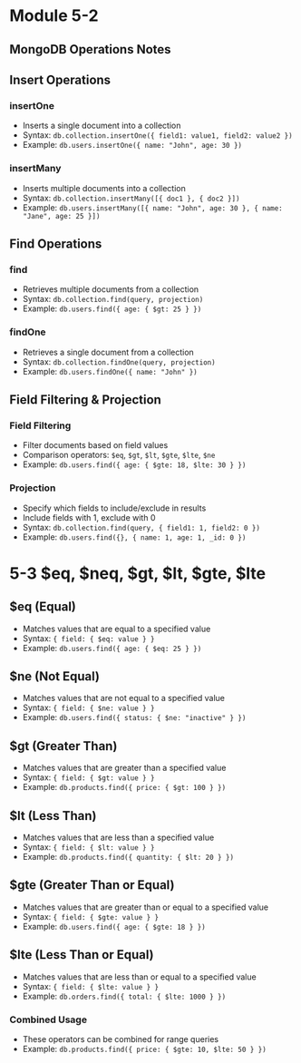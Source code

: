 # Module 5-2
## MongoDB Operations Notes

## Insert Operations

### insertOne
- Inserts a single document into a collection
- Syntax: `db.collection.insertOne({ field1: value1, field2: value2 })`
- Example: `db.users.insertOne({ name: "John", age: 30 })`

### insertMany
- Inserts multiple documents into a collection
- Syntax: `db.collection.insertMany([{ doc1 }, { doc2 }])`
- Example: `db.users.insertMany([{ name: "John", age: 30 }, { name: "Jane", age: 25 }])`

## Find Operations

### find
- Retrieves multiple documents from a collection
- Syntax: `db.collection.find(query, projection)`
- Example: `db.users.find({ age: { $gt: 25 } })`

### findOne
- Retrieves a single document from a collection
- Syntax: `db.collection.findOne(query, projection)`
- Example: `db.users.findOne({ name: "John" })`

## Field Filtering & Projection

### Field Filtering
- Filter documents based on field values
- Comparison operators: `$eq`, `$gt`, `$lt`, `$gte`, `$lte`, `$ne`
- Example: `db.users.find({ age: { $gte: 18, $lte: 30 } })`

### Projection
- Specify which fields to include/exclude in results
- Include fields with 1, exclude with 0
- Syntax: `db.collection.find(query, { field1: 1, field2: 0 })`
- Example: `db.users.find({}, { name: 1, age: 1, _id: 0 })`

# 5-3 $eq, $neq, $gt, $lt, $gte, $lte

## $eq (Equal)
- Matches values that are equal to a specified value
- Syntax: `{ field: { $eq: value } }`
- Example: `db.users.find({ age: { $eq: 25 } })`

## $ne (Not Equal)
- Matches values that are not equal to a specified value
- Syntax: `{ field: { $ne: value } }`
- Example: `db.users.find({ status: { $ne: "inactive" } })`

## $gt (Greater Than)
- Matches values that are greater than a specified value
- Syntax: `{ field: { $gt: value } }`
- Example: `db.products.find({ price: { $gt: 100 } })`

## $lt (Less Than)
- Matches values that are less than a specified value
- Syntax: `{ field: { $lt: value } }`
- Example: `db.products.find({ quantity: { $lt: 20 } })`

## $gte (Greater Than or Equal)
- Matches values that are greater than or equal to a specified value
- Syntax: `{ field: { $gte: value } }`
- Example: `db.users.find({ age: { $gte: 18 } })`

## $lte (Less Than or Equal)
- Matches values that are less than or equal to a specified value
- Syntax: `{ field: { $lte: value } }`
- Example: `db.orders.find({ total: { $lte: 1000 } })`

### Combined Usage
- These operators can be combined for range queries
- Example: `db.products.find({ price: { $gte: 10, $lte: 50 } })`
